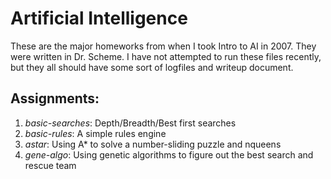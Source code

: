 # Artificial Intelligence

These are the major homeworks from when I took Intro to AI in 2007.  They were written in Dr. Scheme.  I have not attempted to run these files recently, but they all should have some sort of logfiles and writeup document.  

## Assignments:
 1. *basic-searches*:  Depth/Breadth/Best first searches
 2. *basic-rules*:  A simple rules engine
 3. *astar*:  Using A\* to solve a number-sliding puzzle and nqueens
 4. *gene-algo*:  Using genetic algorithms to figure out the best search and rescue team
